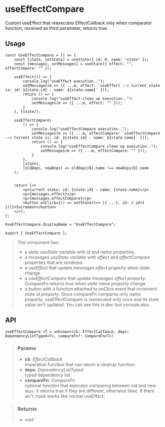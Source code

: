 # useEffectCompare
Custom useEffect that reexecutes EffectCallback only when comparator function, received as third parameter, returns true.

## Usage

```tsx
const UseEffectCompare = () => {
	const [state, setState] = useState({ id: 0, name: "state" });
	const [messages, setMessages] = useState({ effect: "", effectCompare: "" });

	useEffect(() => {
		console.log("useEffect execution..");
		setMessages(m => ({ ...m, effect: `useEffect --> Current state is: id: ${state.id} - name: ${state.name}` }));
		return () => {
			console.log("useEffect clean up execution..");
			setMessages(m => ({ ...m, effect: "" }));
		}
	}, [state]);

	useEffectCompare(
		() => {
			console.log("useEffectCompare execution..");
			setMessages(m => ({ ...m, effectCompare: `useEffectCompare --> Current state is: id: ${state.id} - name: ${state.name}` }));
			return () => {
				console.log("useEffectCompare clean up execution..");
				setMessages(m => ({ ...m, effectCompare: "" }));
			}
		},
		[state],
		(oldDeps, newDeps) => oldDeps[0].name !== newDeps[0].name
	);


	return (<>
		<p>Current state: id: {state.id} - name: {state.name}</p>
		<p>{messages.effect}</p>
		<p>{messages.effectCompare}</p>
		<button onClick={() => setState(t=> ({ ...t, id: t.id+1 }))}>Increment</button>
	</>);
};

UseEffectCompare.displayName = "UseEffectCompare";

export { UseEffectCompare };
```

> The component has:
> - a _state useState variable_ with _id_ and _name_ properties.
> - a _messages useState variable_ with _effect_ and _effectCompare_ properties that are rendered.
> - a _useEffect_ that update _messages effect property_ when _state_ change.
> - a _useEffectCompare_ that update _messages effect property_. CompareFn returns true when _state name property_ change.
> - a button with a function attached to onClick event that increment _state id property_.
> Since compareFn compares only _name property_, useEffectCompare is reexecuted only once and its state value isn't updated. You can see this in dev tool console also.


## API

```tsx
useEffectCompare <T = unknown>(cb: EffectCallback, deps: DependencyListTyped<T>, compareFn?: CompareFn<T>) 
```

> ### Params
>
> - __cb__: _EffectCallback_  
Imperative function that can return a cleanup function.
> - __deps__: _DependencyListTyped_  
typed dependency list.
> - __compareFn__: _CompareFn_  
optional function that executes comparing between old and new `deps`: it returns true if they are different, otherwise false. If there isn't, hook works like normal useEffect.
>

> ### Returns
>
> - _void_
>